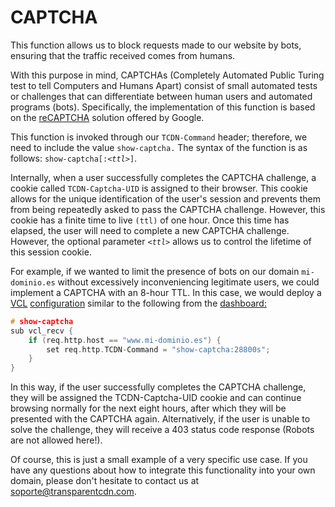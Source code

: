 # CAPTCHA

This function allows us to block requests made to our website by bots, ensuring that the traffic received comes from humans.&#x20;

With this purpose in mind, CAPTCHAs (Completely Automated Public Turing test to tell Computers and Humans Apart) consist of small automated tests or challenges that can differentiate between human users and automated programs (bots). Specifically, the implementation of this function is based on the [reCAPTCHA](https://www.google.com/recaptcha/about/) solution offered by Google.&#x20;

This function is invoked through our `TCDN-Command` header; therefore, we need to include the value `show-captcha.` The syntax of the function is as follows: `show-captcha[:`_`<ttl>`_`]`.&#x20;

Internally, when a user successfully completes the CAPTCHA challenge, a cookie called `TCDN-Captcha-UID` is assigned to their browser. This cookie allows for the unique identification of the user's session and prevents them from being repeatedly asked to pass the CAPTCHA challenge. However, this cookie has a finite time to live `(ttl)` of one hour. Once this time has elapsed, the user will need to complete a new CAPTCHA challenge. However, the optional parameter  _`<ttl>`_ allows us to control the lifetime of this session cookie.&#x20;

For example, if we wanted to limit the presence of bots on our domain `mi-dominio.es` without excessively inconveniencing legitimate users, we could implement a CAPTCHA with an 8-hour TTL. In this case, we would deploy a [VCL](../../config/vcl/) [configuration](broken-reference) similar to the following from the [dashboard:](../../getting-started/dashboard/)

```c
# show-captcha
sub vcl_recv {
    if (req.http.host == "www.mi-dominio.es") {
        set req.http.TCDN-Command = "show-captcha:28800s";
    }
}
```

In this way, if the user successfully completes the CAPTCHA challenge, they will be assigned the TCDN-Captcha-UID cookie and can continue browsing normally for the next eight hours, after which they will be presented with the CAPTCHA again. Alternatively, if the user is unable to solve the challenge, they will receive a 403 status code response (Robots are not allowed here!).

Of course, this is just a small example of a very specific use case. If you have any questions about how to integrate this functionality into your own domain, please don't hesitate to contact us at [soporte@transparentcdn.com](mailto:soporte@transparentcdn.com).
